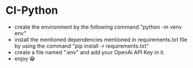 # CI-Python
- create the environment by the following command
"python -m venv env"
- install the mentioned dependencies mentioned in requirements.txt file by using the command "pip install -r requirements.txt"
- create a file named ".env" and add your OpenAi API Key in it.
- enjoy 😁
